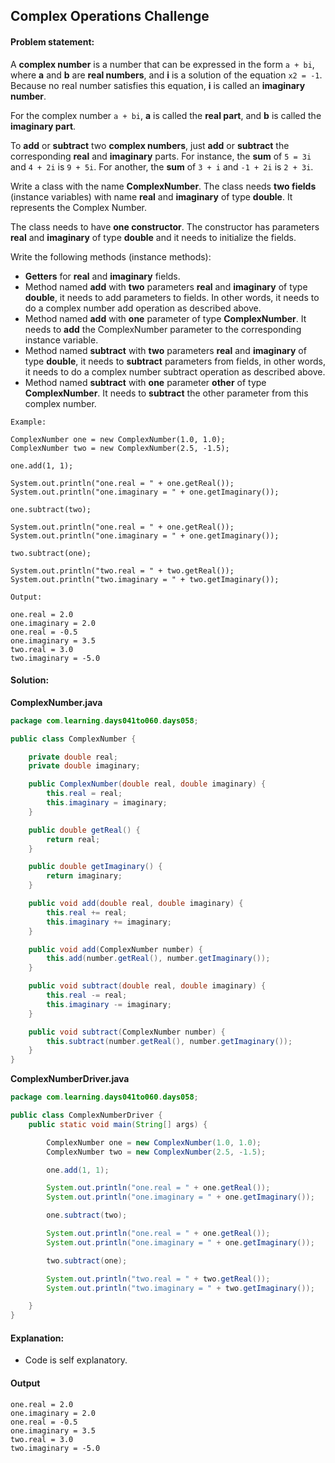 Complex Operations Challenge
--

#### Problem statement:

A **complex number** is a number that can be expressed in the form `a + bi`, where **a** and **b** are **real numbers**, and **i** is a solution of the equation `x2 = -1`. Because no real number satisfies this equation, **i** is called an **imaginary number**. 

For the complex number `a + bi`, **a** is called the **real part**, and **b** is called the **imaginary part**. 

To **add** or **subtract** two **complex numbers**, just **add** or **subtract** the corresponding **real** and **imaginary** parts. For instance, the **sum** of `5 = 3i` and `4 + 2i` is `9 + 5i`. For another, the **sum** of `3 + i` and `-1 + 2i` is `2 + 3i`.

Write a class with the name **ComplexNumber**. The class needs **two fields** (instance variables) with name **real** and **imaginary** of type **double**. It represents the Complex Number.

The class needs to have **one constructor**. The constructor has parameters **real** and **imaginary** of type **double** and it needs to initialize the fields.

Write the following methods (instance methods):
- **Getters** for **real** and **imaginary** fields.
- Method named **add** with **two** parameters **real** and **imaginary** of type **double**, it needs to add parameters to fields. In other words, it needs to do a complex number add operation as described above.
- Method named **add** with **one** parameter of type **ComplexNumber**. It needs to **add** the ComplexNumber parameter to the corresponding instance variable.
- Method named **subtract** with **two** parameters **real** and **imaginary** of type **double**, it needs to **subtract** parameters from fields, in other words, it needs to do a complex number subtract operation as described above.
- Method named **subtract** with **one** parameter **other** of type **ComplexNumber**. It needs to **subtract** the other parameter from this complex number.

```
Example:

ComplexNumber one = new ComplexNumber(1.0, 1.0);
ComplexNumber two = new ComplexNumber(2.5, -1.5);

one.add(1, 1);

System.out.println("one.real = " + one.getReal());
System.out.println("one.imaginary = " + one.getImaginary());

one.subtract(two);

System.out.println("one.real = " + one.getReal());
System.out.println("one.imaginary = " + one.getImaginary());

two.subtract(one);

System.out.println("two.real = " + two.getReal());
System.out.println("two.imaginary = " + two.getImaginary());

Output:

one.real = 2.0
one.imaginary = 2.0
one.real = -0.5
one.imaginary = 3.5
two.real = 3.0
two.imaginary = -5.0
```

#### Solution:
**ComplexNumber.java**
```java
package com.learning.days041to060.days058;

public class ComplexNumber {

    private double real;
    private double imaginary;

    public ComplexNumber(double real, double imaginary) {
        this.real = real;
        this.imaginary = imaginary;
    }

    public double getReal() {
        return real;
    }

    public double getImaginary() {
        return imaginary;
    }

    public void add(double real, double imaginary) {
        this.real += real;
        this.imaginary += imaginary;
    }

    public void add(ComplexNumber number) {
        this.add(number.getReal(), number.getImaginary());
    }

    public void subtract(double real, double imaginary) {
        this.real -= real;
        this.imaginary -= imaginary;
    }

    public void subtract(ComplexNumber number) {
        this.subtract(number.getReal(), number.getImaginary());
    }
}
```

**ComplexNumberDriver.java**
```java
package com.learning.days041to060.days058;

public class ComplexNumberDriver {
    public static void main(String[] args) {

        ComplexNumber one = new ComplexNumber(1.0, 1.0);
        ComplexNumber two = new ComplexNumber(2.5, -1.5);

        one.add(1, 1);

        System.out.println("one.real = " + one.getReal());
        System.out.println("one.imaginary = " + one.getImaginary());

        one.subtract(two);

        System.out.println("one.real = " + one.getReal());
        System.out.println("one.imaginary = " + one.getImaginary());

        two.subtract(one);

        System.out.println("two.real = " + two.getReal());
        System.out.println("two.imaginary = " + two.getImaginary());

    }
}
```

#### Explanation:

- Code is self explanatory.
 
#### Output
 ```
one.real = 2.0
one.imaginary = 2.0
one.real = -0.5
one.imaginary = 3.5
two.real = 3.0
two.imaginary = -5.0
```